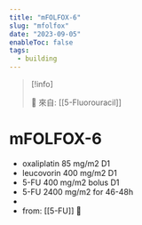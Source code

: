 ```yaml
---
title: "mFOLFOX-6"
slug: "mfolfox"
date: "2023-09-05"
enableToc: false
tags:
  - building
---
```


> [!info]
>
> 🌱 來自: [[5-Fluorouracil]]

# mFOLFOX-6

- oxaliplatin 85 mg/m2 D1
- leucovorin 400 mg/m2 D1
- 5-FU 400 mg/m2 bolus D1
- 5-FU 2400 mg/m2 for 46-48h
- 
- from: [[5-FU]] 󰒖
